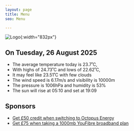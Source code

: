 ```yaml
---
layout: page
title: Menu
seo: Menu

---
```


![Logo](/images/logo.jpg){:width="832px"}

<!-- weather_marker starts -->
## On Tuesday, 26 August 2025

- The average temperature today is 23.7˚C,
- With highs of 24.73˚C and lows of 22.62˚C,
- It may feel like 23.51˚C with few clouds
- The wind speed is 6.17m/s and visibility is 10000m
- The pressure is 1006hPa and humidity is 53%
- The sun will rise at 05:10 and set at 19:09

<!-- weather_marker ends -->

## Sponsors

- [Get £50 credit when switching to Octopus Energy](https://bit.ly/3oD1nnS)
- [Get £75 when taking a 1000mb YouFibre broadband plan](https://aklam.io/91zWhU?)
